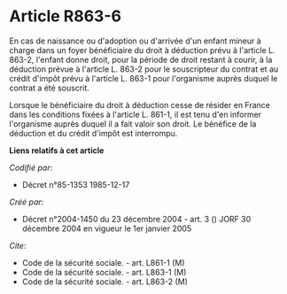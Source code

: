 # Article R863-6

En cas de naissance ou d'adoption ou d'arrivée d'un enfant mineur à charge dans un foyer bénéficiaire du droit à déduction
prévu à l'article L. 863-2, l'enfant donne droit, pour la période de droit restant à courir, à la déduction prévue à
l'article L. 863-2 pour le souscripteur du contrat et au crédit d'impôt prévu à l'article L. 863-1 pour l'organisme auprès
duquel le contrat a été souscrit.

Lorsque le bénéficiaire du droit à déduction cesse de résider en France dans les conditions fixées à l'article L. 861-1, il
est tenu d'en informer l'organisme auprès duquel il a fait valoir son droit. Le bénéfice de la déduction et du crédit d'impôt
est interrompu.

**Liens relatifs à cet article**

_Codifié par_:

  - Décret n°85-1353 1985-12-17

_Créé par_:

  - Décret n°2004-1450 du 23 décembre 2004 - art. 3 () JORF 30 décembre 2004 en vigueur le 1er janvier 2005

_Cite_:

  - Code de la sécurité sociale. - art. L861-1 (M)
  - Code de la sécurité sociale. - art. L863-1 (M)
  - Code de la sécurité sociale. - art. L863-2 (M)
